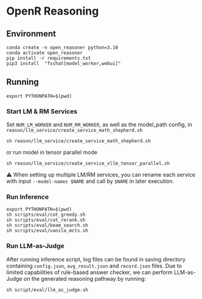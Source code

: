# OpenR Reasoning


## Environment
```
conda create -n open_reasoner python=3.10
conda activate open_reasoner
pip install -r requirements.txt
pip3 install  "fschat[model_worker,webui]"
```

## Running
`export PYTHONPATH=$(pwd)`
### Start LM & RM Services
Set `NUM_LM_WORKER` and `NUM_RM_WORKER`, as well as the model_path config, in `reason/llm_service/create_service_math_shepherd.sh`
```
sh reason/llm_service/create_service_math_shepherd.sh
```
or run model in tensor parallel mode
```angular2html
sh reason/llm_service/create_service_vllm_tensor_parallel.sh
```
⚠️ When setting up multiple LM/RM services, you can rename each service with input `--model-names $NAME` and call by `$NAME` in later execution.

### Run Inference
```
export PYTHONPATH=$(pwd)
sh scripts/eval/cot_greedy.sh
sh scripts/eval/cot_rerank.sh
sh scripts/eval/beam_search.sh
sh scripts/eval/vanila_mcts.sh
```

### Run LLM-as-Judge
After running inference script, log files can be found in saving directory containing `config.json`, `avg_result.json` and `record.json` files. Due to limited capabilities of rule-based answer checker, we can perform LLM-as-Judge on the generated reasoning pathway by running:
```angular2html
sh script/eval/llm_as_judge.sh
```